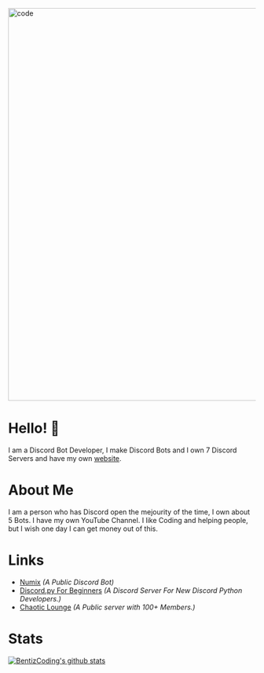 <!--
**BenitzCoding/BenitzCoding** is a ✨ _special_ ✨ repository because its `README.md` (this file) appears on your GitHub profile.

Here are some ideas to get you started:

- 🔭 I’m currently working on ...
- 🌱 I’m currently learning ...
- 👯 I’m looking to collaborate on ...
- 🤔 I’m looking for help with ...
- 💬 Ask me about ...
- 📫 How to reach me: ...
- 😄 Pronouns: ...
- ⚡ Fun fact: ...
-->

<img alt="code" width="800px" src="https://i.ibb.co/rcW8FzW/carbon-1.png" />

# Hello! 👋

I am a Discord Bot Developer, I make Discord Bots and I own 7 Discord Servers and have my own [website](https://benitz.me).

# About Me

I am a person who has Discord open the mejourity of the time, I own about 5 Bots. I have my own YouTube Channel. I like Coding and helping people, but I wish one day I can get money out of this.

# Links

- [Numix](https://numix.xyz) *(A Public Discord Bot)*
- [Discord.py For Beginners](https://discord.gg/SWk9de3kys) *(A Discord Server For New Discord Python Developers.)*
- [Chaotic Lounge](https://discord.gg/hfctyZ5) *(A Public server with 100+ Members.)*

# Stats

[![BentizCoding's github stats](https://github-readme-stats.vercel.app/api?username=BenitzCoding&count_private=true&include_all_commits=true&theme=simple)](https://benitz.me)
